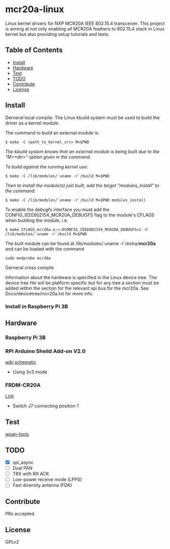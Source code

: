 # mcr20a-linux
Linux kernel drivers for NXP MCR20A IEEE 802.15.4 transceiver. This project is aiming at not only enabling all MCR20A feathers to 802.15.4 stack in Linux kernel but also providing setup tutorials and tests.

## Table of Contents

- [Install](#install)
- [Hardware](#hardware)
- [Test](#test)
- [TODO](#todo)
- [Contribute](#contribute)
- [License](#license)

## Install

Gerneral local compile: The Linux kbuild system must be used to build the driver as a kernel module.

The command to build an external module is:
```
$ make -C <path_to_kernel_src> M=$PWD
```
*The kbuild system knows that an external module is being built due to the "M=\<dir\>" option given in the command.*

*To build against the running kernel use:*
```
$ make -C /lib/modules/`uname -r`/build M=$PWD
```
*Then to install the module(s) just built, add the target "modules_install" to the command:*
```
$ make -C /lib/modules/`uname -r`/build M=$PWD modules_install
```
To enable the debugfs interface you must add the CONFIG_IEEE802154_MCR20A_DEBUGFS flag to the module's CFLAGS when building the module, i.e.
```
$ make CFLAGS_mcr20a.o:=-DCONFIG_IEEE802154_MCR20A_DEBUGFS=1 -C /lib/modules/`uname -r`/build M=$PWD
```
The built module can be found at /lib/modules/\`uname -r\`/extra/**mcr20a** and can be loaded with the command  
```
sudo modprobe mcr20a
```

Gerneral cross compile

Information about the hardware is specified in the Linux device tree. The device tree file will be platform specific but for any tree a section must be added within the section for the relevant spi bus for the mcr20a. See Docs/devicetree/mcr20a.txt for more info.

### Install in Raspberry Pi 3B

## Hardware
### Raspberry Pi 3B

### RPI Arduino Sheild Add-on V2.0
[wiki](https://www.itead.cc/wiki/RPI_Arduino_Sheild_Add-on_V2.0)
[schematic](https://www.itead.cc/wiki/images/d/df/IM150627002-RPI_arduino_shield_add-on-schematic.pdf)
* Using 3v3 mode

### FRDM-CR20A
[Link](http://www.nxp.com/products/software-and-tools/hardware-development-tools/freedom-development-boards/freedom-development-board-for-mcr20a-wireless-transceiver:FRDM-CR20A#overview)
* Switch J7 connecting position 1

## Test
[wpan-tools](https://github.com/linux-wpan/wpan-tools)

## TODO
- [x] spi_async
- [ ] Dual PAN
- [ ] TRX with RX ACK
- [ ] Low-power receive mode (LPPS)
- [ ] Fast diversity antenna  (FDA)

## Contribute

PRs accepted.

## License

GPLv2
